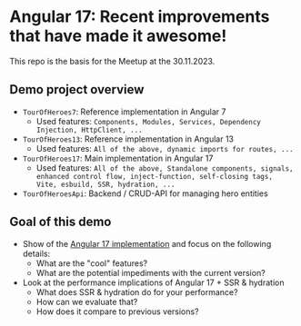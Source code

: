# Angular 17: Recent improvements that have made it awesome!

This repo is the basis for the Meetup at the 30.11.2023.

## Demo project overview

- `TourOfHeroes7`: Reference implementation in Angular 7
  - Used features: `Components, Modules, Services, Dependency Injection, HttpClient, ...`
- `TourOfHeroes13`: Reference implementation in Angular 13
  - Used features: `All of the above, dynamic imports for routes, ...`
- `TourOfHeroes17`: Main implementation in Angular 17
  - Used features: `All of the above, Standalone components, signals, enhanced control flow, inject-function, self-closing tags, Vite, esbuild, SSR, hydration, ...`
- `TourOfHeroesApi`: Backend / CRUD-API for managing hero entities

## Goal of this demo

- Show of the [Angular 17 implementation](./TourOfHeroes17/README.md) and focus on the following details:
  - What are the "cool" features?
  - What are the potential impediments with the current version?
- Look at the performance implications of Angular 17 + SSR & hydration
  - What does SSR & hydration do for your performance?
  - How can we evaluate that?
  - How does it compare to previous versions?
